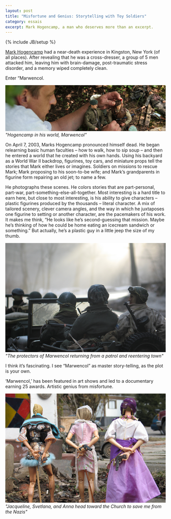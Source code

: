 ```yaml
---
layout: post
title: "Misfortune and Genius: Storytelling with Toy Soldiers"
category: essais
excerpt: Mark Hogencamp, a man who deserves more than an excerpt.  
---
```

{% include JB/setup %}

[Mark Hogencamp](http://www.marwencol.com/) had a near-death experience in Kingston, New York (of all places). After revealing that he was a cross-dresser, a group of 5 men attacked him, leaving him with brain-damage, post-traumatic stress disorder, and a memory wiped completely clean.  

Enter “Marwencol.

![Hogencamp in his world, Marwencol](/assets/images/hogencamp-marwencol.jpg)  
_"Hogencamp in his world, Marwencol"_  

On April 7, 2003, Marks Hogencamp pronounced himself dead. He began relearning basic human faculties – how to walk, how to sip soup – and then he entered a world that he created with his own hands. Using his backyard as a World War II backdrop, figurines, toy cars, and miniature props tell the stories that Mark either lives or imagines. Soldiers on missions to rescue Mark; Mark proposing to his soon-to-be wife; and Mark’s grandparents in figurine form repairing an old jet; to name a few.  

He photographs these scenes. He colors stories that are part-personal, part-war, part-something-else-all-together. Most interesting is a hard title to earn here, but close to most interesting, is his ability to give characters – plastic figurines produced by the thousands – literal character. A mix of tailored scenery, clever camera angles, and the way in which he juxtaposes one figurine to setting or another character, are the pacemakers of his work. It makes me think, “He looks like he’s second-guessing that mission. Maybe he’s thinking of how he could be home eating an icecream sandwich or something.” But actually, he’s a plastic guy in a little jeep the size of my thumb.  

![The protectors of Marwencol returning from a patrol and reentering town](/assets/images/marwencol-patrol.jpg)  
_"The protectors of Marwencol returning from a patrol and reentering town"_    


I think it’s fascinating. I see “Marwencol” as master story-telling, as the plot is your own. 

‘Marwencol,’ has been featured in art shows and led to a documentary earning 25 awards. Artistic genius from misfortune.  

![Jacqueline, Svetlana, and Anna head toward the Church to save me from the Nazis](/assets/images/marwencol-women.jpg)  
_"Jacqueline, Svetlana, and Anna head toward the Church to save me from the Nazis"_

<a href="https://plus.google.com/+VincentBarr0?rel=author"></a>
